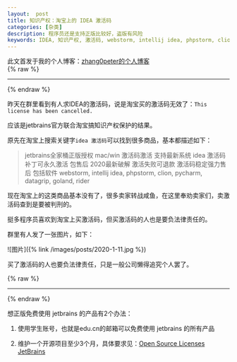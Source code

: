 ```yaml
---
layout:  post
title: 知识产权：淘宝上的 IDEA 激活码
categories: [杂类]
description: 程序员还是支持正版比较好，盗版有风险
keywords: IDEA, 知识产权, 激活码, webstorm, intellij idea, phpstorm, clion, pycharm, datagrip, goland, rider, jetbrains
---
```


此文首发于我的个人博客：[zhang0peter的个人博客](https://zhang0peter.com)         
{% raw %}
***          
{% endraw %}

昨天在群里看到有人求IDEA的激活码，说是淘宝买的激活码无效了：`This license has been cancelled.`

应该是jetbrains官方联合淘宝搞知识产权保护的结果。

原先在淘宝上搜索关键字`idea 激活码`可以找到很多商品，基本都描述如下：

> jetbrains全家桶正版授权 mac/win 激活码激活 支持最新系统 idea 激活码 补丁可永久激活 包售后 2020最新破解 激活失败可退款 激活码稳定强力售后
> 包括软件 webstorm, intellij idea, phpstorm, clion, pycharm, datagrip, goland, rider

现在淘宝上的这类商品基本没有了，很多卖家转战咸鱼，在这里奉劝卖家们，卖激活码查到是要被判刑的。

挺多程序员喜欢到淘宝上买激活码，但买激活码的人也是要负法律责任的。

群里有人发了一张图片，如下：

![图片]({% link /images/posts/2020-1-11.jpg %})

买了激活码的人也要负法律责任，只是一般公司懒得追究个人罢了。

{% raw %}
***          
{% endraw %}

想正版免费使用 jetbrains 的产品有2个办法：

1. 使用学生账号，也就是edu.cn的邮箱可以免费使用 jetbrains 的所有产品

2. 维护一个开源项目至少3个月，具体要求见：[Open Source Licenses  JetBrains](https://www.jetbrains.com/community/opensource/)

